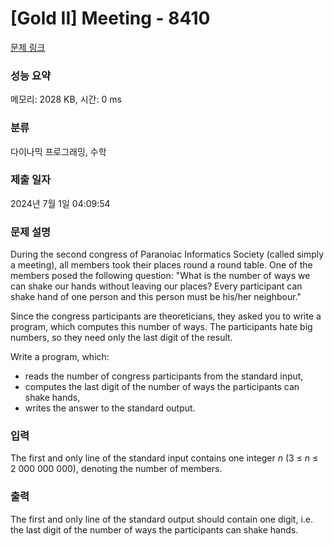 # [Gold II] Meeting - 8410 

[문제 링크](https://www.acmicpc.net/problem/8410) 

### 성능 요약

메모리: 2028 KB, 시간: 0 ms

### 분류

다이나믹 프로그래밍, 수학

### 제출 일자

2024년 7월 1일 04:09:54

### 문제 설명

<p>During the second congress of Paranoiac Informatics Society (called simply a meeting), all members took their places round a round table. One of the members posed the following question: "What is the number of ways we can shake our hands without leaving our places? Every participant can shake hand of one person and this person must be his/her neighbour."</p>

<p>Since the congress participants are theoreticians, they asked you to write a program, which computes this number of ways. The participants hate big numbers, so they need only the last digit of the result.</p>

<p>Write a program, which:</p>

<ul>
	<li>reads the number of congress participants from the standard input,</li>
	<li>computes the last digit of the number of ways the participants can shake hands,</li>
	<li>writes the answer to the standard output.</li>
</ul>

### 입력 

 <p>The first and only line of the standard input contains one integer <em>n</em> (3 ≤ <em>n</em> ≤ 2 000 000 000), denoting the number of members.</p>

### 출력 

 <p>The first and only line of the standard output should contain one digit, i.e. the last digit of the number of ways the participants can shake hands.</p>

